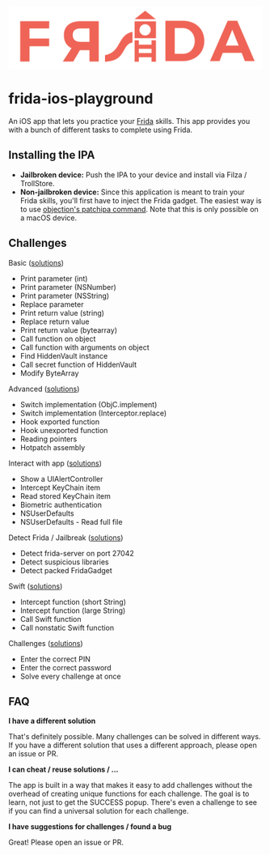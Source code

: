 ![logo](logo.png?raw=true "logo")

# frida-ios-playground

An iOS app that lets you practice your [Frida](https://frida.re) skills. This app provides you with a bunch of different tasks to complete using Frida.

## Installing the IPA

- **Jailbroken device:** Push the IPA to your device and install via Filza / TrollStore.
- **Non-jailbroken device:** Since this application is meant to train your Frida skills, you'll first have to inject the Frida gadget. The easiest way is to use [objection's patchipa command](https://github.com/sensepost/objection/wiki/Patching-iOS-Applications). Note that this is only possible on a macOS device.

## Challenges

Basic ([solutions](solutions/basic.js))

- Print parameter (int)
- Print parameter (NSNumber)
- Print parameter (NSString)
- Replace parameter
- Print return value (string)
- Replace return value
- Print return value (bytearray)
- Call function on object
- Call function with arguments on object
- Find HiddenVault instance
- Call secret function of HiddenVault
- Modify ByteArray

Advanced ([solutions](solutions/advanced.js))

- Switch implementation (ObjC.implement)
- Switch implementation (Interceptor.replace)
- Hook exported function
- Hook unexported function
- Reading pointers
- Hotpatch assembly

Interact with app  ([solutions](solutions/interact.js))

- Show a UIAlertController
- Intercept KeyChain item
- Read stored KeyChain item
- Biometric authentication
- NSUserDefaults
- NSUserDefaults - Read full file

Detect Frida / Jailbreak  ([solutions](solutions/frida.js))

- Detect frida-server on port 27042
- Detect suspicious libraries
- Detect packed FridaGadget 

Swift  ([solutions](solutions/swift.js))

- Intercept function (short String)
- Intercept function (large String)
- Call Swift function
- Call nonstatic Swift function

Challenges ([solutions](solutions/challenges.js))

- Enter the correct PIN
- Enter the correct password
- Solve every challenge at once

## FAQ

**I have a different solution**

That's definitely possible. Many challenges can be solved in different ways. If you have a different solution that uses a different approach, please open an issue or PR.

**I can cheat / reuse solutions / ...**

The app is built in a way that makes it easy to add challenges without the overhead of creating unique functions for each challenge. The goal is to learn, not just to get the SUCCESS popup. There's even a challenge to see if you can find a universal solution for each challenge.

**I have suggestions for challenges / found a bug**

Great! Please open an issue or PR.